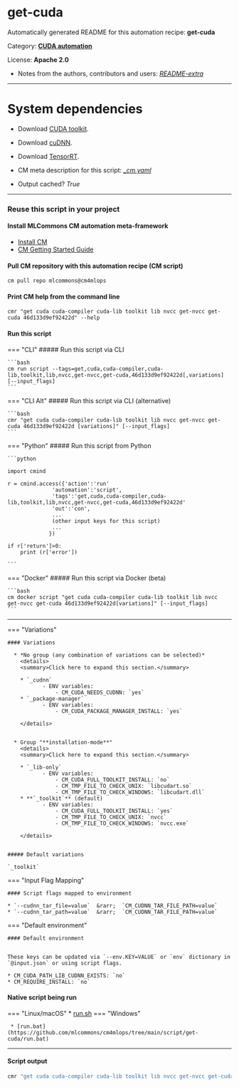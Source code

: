 # get-cuda
Automatically generated README for this automation recipe: **get-cuda**

Category: **[CUDA automation](..)**

License: **Apache 2.0**

* Notes from the authors, contributors and users: [*README-extra*](https://github.com/mlcommons/cm4mlops/tree/main/script/get-cuda/README-extra.md)


---

# System dependencies

* Download [CUDA toolkit](https://developer.nvidia.com/cuda-toolkit).
* Download [cuDNN](https://developer.nvidia.com/rdp/cudnn-download).
* Download [TensorRT](https://developer.nvidia.com/nvidia-tensorrt-8x-download).


* CM meta description for this script: *[_cm.yaml](https://github.com/mlcommons/cm4mlops/tree/main/script/get-cuda/_cm.yaml)*
* Output cached? *True*

---
### Reuse this script in your project

#### Install MLCommons CM automation meta-framework

* [Install CM](https://docs.mlcommons.org/ck/install)
* [CM Getting Started Guide](https://docs.mlcommons.org/ck/getting-started/)

#### Pull CM repository with this automation recipe (CM script)

```cm pull repo mlcommons@cm4mlops```

#### Print CM help from the command line

````cmr "get cuda cuda-compiler cuda-lib toolkit lib nvcc get-nvcc get-cuda 46d133d9ef92422d" --help````

#### Run this script

=== "CLI"
    ##### Run this script via CLI

    ```bash
    cm run script --tags=get,cuda,cuda-compiler,cuda-lib,toolkit,lib,nvcc,get-nvcc,get-cuda,46d133d9ef92422d[,variations] [--input_flags]
    ```
=== "CLI Alt"
    ##### Run this script via CLI (alternative)


    ```bash
    cmr "get cuda cuda-compiler cuda-lib toolkit lib nvcc get-nvcc get-cuda 46d133d9ef92422d [variations]" [--input_flags]
    ```

=== "Python"
    ##### Run this script from Python


    ```python

    import cmind

    r = cmind.access({'action':'run'
                  'automation':'script',
                  'tags':'get,cuda,cuda-compiler,cuda-lib,toolkit,lib,nvcc,get-nvcc,get-cuda,46d133d9ef92422d'
                  'out':'con',
                  ...
                  (other input keys for this script)
                  ...
                 })

    if r['return']>0:
        print (r['error'])

    ```


=== "Docker"
    ##### Run this script via Docker (beta)

    ```bash
    cm docker script "get cuda cuda-compiler cuda-lib toolkit lib nvcc get-nvcc get-cuda 46d133d9ef92422d[variations]" [--input_flags]
    ```
___

=== "Variations"


    #### Variations

      * *No group (any combination of variations can be selected)*
        <details>
        <summary>Click here to expand this section.</summary>

        * `_cudnn`
               - ENV variables:
                   - CM_CUDA_NEEDS_CUDNN: `yes`
        * `_package-manager`
               - ENV variables:
                   - CM_CUDA_PACKAGE_MANAGER_INSTALL: `yes`

        </details>


      * Group "**installation-mode**"
        <details>
        <summary>Click here to expand this section.</summary>

        * `_lib-only`
               - ENV variables:
                   - CM_CUDA_FULL_TOOLKIT_INSTALL: `no`
                   - CM_TMP_FILE_TO_CHECK_UNIX: `libcudart.so`
                   - CM_TMP_FILE_TO_CHECK_WINDOWS: `libcudart.dll`
        * **`_toolkit`** (default)
               - ENV variables:
                   - CM_CUDA_FULL_TOOLKIT_INSTALL: `yes`
                   - CM_TMP_FILE_TO_CHECK_UNIX: `nvcc`
                   - CM_TMP_FILE_TO_CHECK_WINDOWS: `nvcc.exe`

        </details>


    ##### Default variations

    `_toolkit`
=== "Input Flag Mapping"


    #### Script flags mapped to environment

    * `--cudnn_tar_file=value`  &rarr;  `CM_CUDNN_TAR_FILE_PATH=value`
    * `--cudnn_tar_path=value`  &rarr;  `CM_CUDNN_TAR_FILE_PATH=value`



=== "Default environment"

    #### Default environment


    These keys can be updated via `--env.KEY=VALUE` or `env` dictionary in `@input.json` or using script flags.

    * CM_CUDA_PATH_LIB_CUDNN_EXISTS: `no`
    * CM_REQUIRE_INSTALL: `no`



#### Native script being run
=== "Linux/macOS"
     * [run.sh](https://github.com/mlcommons/cm4mlops/tree/main/script/get-cuda/run.sh)
=== "Windows"

     * [run.bat](https://github.com/mlcommons/cm4mlops/tree/main/script/get-cuda/run.bat)
___
#### Script output
```bash
cmr "get cuda cuda-compiler cuda-lib toolkit lib nvcc get-nvcc get-cuda 46d133d9ef92422d [variations]" [--input_flags] -j
```